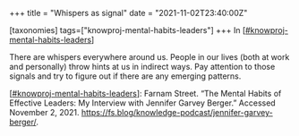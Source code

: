 +++
title = "Whispers as signal"
date = "2021-11-02T23:40:00Z"

[taxonomies]
tags=["knowproj-mental-habits-leaders"]
+++
In [[#knowproj-mental-habits-leaders](/tags/knowproj-mental-habits-leaders)]

There are whispers everywhere around us. People in our lives (both at work and personally) throw hints at us in indirect ways. Pay attention to those signals and try to figure out if there are any emerging patterns.

[[#knowproj-mental-habits-leaders](/tags/knowproj-mental-habits-leaders)]: Farnam Street. “The Mental Habits of Effective Leaders: My Interview with Jennifer Garvey Berger.” Accessed November 2, 2021. https://fs.blog/knowledge-podcast/jennifer-garvey-berger/.
